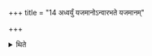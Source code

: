 +++
title = "14 अध्वर्युं यजमानोऽन्वारभते यजमानम्"

+++

<details><summary>थिते</summary>

अध्वर्युं यजमानोऽन्वारभते । यजमानं पत्नी । पत्नीमितरे पुत्रभ्रातरः १४
</details>
